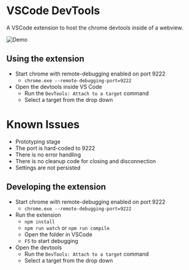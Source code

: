 # VSCode DevTools

A VSCode extension to host the chrome devtools inside of a webview.

![Demo](demo.gif)

## Using the extension
- Start chrome with remote-debugging enabled on port 9222
    - `chrome.exe --remote-debugging-port=9222`
- Open the devtools inside VS Code 
    - Run the `DevTools: Attach to a target` command
    - Select a target from the drop down


# Known Issues
- Prototyping stage
- The port is hard-coded to 9222
- There is no error handling
- There is no cleanup code for closing and disconnection
- Settings are not persisted

## Developing the extension

- Start chrome with remote-debugging enabled on port 9222
    - `chrome.exe --remote-debugging-port=9222`
- Run the extension 
    - `npm install`
    - `npm run watch` or `npm run compile`
    - Open the folder in VSCode
    - `F5` to start debugging
- Open the devtools 
    - Run the `DevTools: Attach to a target` command
    - Select a target from the drop down

